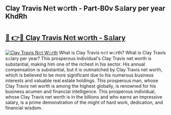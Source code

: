 ## Clay Travis N𝚎t w𝚘rth - Part-B0v S𝚊lary per year KhdRh

# <h2><a href="http://gc2eur.nevu.top/?p=Clay+Travis">🔗 👉🔴 Clay Travis N𝚎t w𝚘rth - S𝚊lary</a></h2>

[![Clay Travis N𝚎t W𝚘rth](https://i.imgur.com/Oavwk0R.jpeg)](http://gc2eur.nevu.top/?p=Clay+Travis)
What is Clay Travis n𝚎t w𝚘rth? What is Clay Travis s𝚊lary per year?
This prosperous individual's Clay Travis net worth is substantial, making him one of the richest in his sector. His annual compensation is substantial, but it is outmatched by Clay Travis net worth, which is believed to be more significant due to his numerous business interests and valuable real estate holdings. This prosperous man, whose Clay Travis net worth is among the highest globally, is renowned for his business acumen and financial intelligence. This prosperous individual, whose Clay Travis net worth is in the billions and who earns an impressive salary, is a prime demonstration of the might of hard work, dedication, and financial wisdom.

